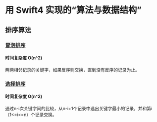 # 用 Swift4 实现的“算法与数据结构”
## 排序算法
###  [冒泡排序](https://github.com/josephchang10/algoeithm_and_data_structure_swift/blob/master/BubbleSort.swift)
#### 时间复杂度 O(n^2)
两两相邻记录的关键字，如果反序则交换，直到没有反序的记录为止。
### [选择排序](https://github.com/josephchang10/algoeithm_and_data_structure_swift/blob/master/SelectSort.swift)
#### 时间复杂度 O(n^2)
通过n-i次关键字间的比较，从n-i+1个记录中选出关键字最小的记录，并和第i（1<=i<=n）个记录交换。

